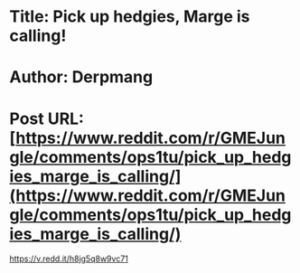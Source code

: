 # Title: Pick up hedgies, Marge is calling!
# Author: Derpmang
# Post URL: [https://www.reddit.com/r/GMEJungle/comments/ops1tu/pick_up_hedgies_marge_is_calling/](https://www.reddit.com/r/GMEJungle/comments/ops1tu/pick_up_hedgies_marge_is_calling/)


https://v.redd.it/h8jg5q8w9vc71